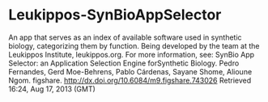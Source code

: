 Leukippos-SynBioAppSelector
===========================

An app that serves as an index of available software used in synthetic biology, categorizing them by function. Being developed by the team at the Leukippos Institute, leukippos.org. For more information, see: 
SynBio App Selector: an Application Selection Engine forSynthetic Biology. Pedro Fernandes, Gerd Moe-Behrens, Pablo Cárdenas, Sayane Shome, Alioune Ngom. figshare. http://dx.doi.org/10.6084/m9.figshare.743026 Retrieved 16:24, Aug 17, 2013 (GMT)
